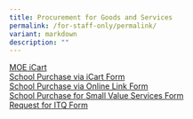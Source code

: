 ```yaml
---
title: Procurement for Goods and Services
permalink: /for-staff-only/permalink/
variant: markdown
description: ""
---
```

[MOE iCart](https://intranet.moe.gov.sg/moeprocurement/Pages/iCart.aspx)<br>
[School Purchase via iCart Form](https://go.gov.sg/zhps-icart-purchse-request)<br>
[School Purchase via Online Link Form](https://go.gov.sg/zhps-request-for-online-purchase)<br>
[School Purchase for Small Value Services Form](https://go.gov.sg/zhps-small-value-purchase-of-services)<br>
[Request for ITQ Form](https://go.gov.sg/zhps-itq-request)<br>
